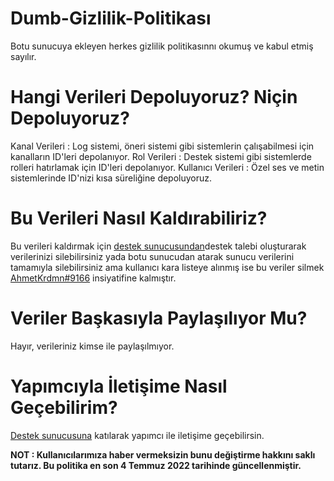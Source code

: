 # Dumb-Gizlilik-Politikası
Botu sunucuya ekleyen herkes gizlilik politikasınnı okumuş ve kabul etmiş sayılır.

# Hangi Verileri Depoluyoruz? Niçin Depoluyoruz?
Kanal Verileri : Log sistemi, öneri sistemi gibi sistemlerin çalışabilmesi için kanalların ID'leri depolanıyor.
Rol Verileri : Destek sistemi gibi sistemlerde rolleri hatırlamak için ID'leri depolanıyor.
Kullanıcı Verileri : Özel ses ve metin sistemlerinde ID'nizi kısa süreliğine depoluyoruz.

# Bu Verileri Nasıl Kaldırabiliriz?
Bu verileri kaldırmak için [destek sunucusundan](https://discord.gg/uhQR4TSAfW)destek talebi oluşturarak verilerinizi silebilirsiniz yada botu sunucudan atarak sunucu verilerini tamamıyla silebilirsiniz ama kullanıcı kara listeye alınmış ise bu veriler silmek [AhmetKrdmn#9166](https://discord.com/users/972139957328179211) insiyatifine kalmıştır.

# Veriler Başkasıyla Paylaşılıyor Mu?
Hayır, verileriniz kimse ile paylaşılmıyor.

# Yapımcıyla İletişime Nasıl Geçebilirim?
[Destek sunucusuna](https://discord.gg/uhQR4TSAfW) katılarak yapımcı ile iletişime geçebilirsin.

**NOT : Kullanıcılarımıza haber vermeksizin bunu değiştirme hakkını saklı tutarız. Bu politika en son 4 Temmuz 2022 tarihinde güncellenmiştir.**
